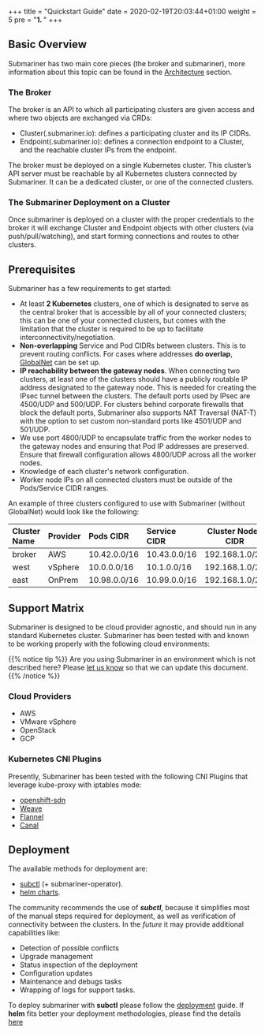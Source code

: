 +++
title = "Quickstart Guide"
date = 2020-02-19T20:03:44+01:00
weight = 5
pre = "<b>1. </b>"
+++

## Basic Overview

Submariner has two main core pieces (the broker and submariner), more information about this topic can be found in the
[Architecture](../architecture) section.

### The Broker

The broker is an API to which all participating clusters are given access and where two objects are exchanged via CRDs:

* Cluster(.submariner.io): defines a participating cluster and its IP CIDRs.
* Endpoint(.submariner.io): defines a connection endpoint to a Cluster, and the reachable cluster IPs from the endpoint.

The broker must be deployed on a single Kubernetes cluster. This cluster’s API server must be reachable by all Kubernetes clusters connected
by Submariner. It can be a dedicated cluster, or one of the connected clusters.

### The Submariner Deployment on a Cluster

Once submariner is deployed on a cluster with the proper credentials to the broker it will exchange Cluster and Endpoint objects with other
clusters (via push/pull/watching), and start forming connections and routes to other clusters.

## Prerequisites

Submariner has a few requirements to get started:

* At least **2 Kubernetes** clusters, one of which is designated to serve as the central broker that is accessible by all of your connected
  clusters; this can be one of your connected clusters, but comes with the limitation that the cluster is required to be up to facilitate
interconnectivity/negotiation.
* **Non-overlapping** Service and Pod CIDRs between clusters. This is to prevent routing conflicts. For cases where addresses **do
  overlap**, [GlobalNet](../architecture/globalnet) can be set up.
* **IP reachability between the gateway nodes**. When connecting two clusters, at least one of the clusters should have a publicly routable
  IP address designated to the gateway node. This is needed for creating the IPsec tunnel between the clusters. The default ports used by
IPsec are 4500/UDP and 500/UDP. For clusters behind corporate firewalls that block the default ports, Submariner also supports NAT Traversal
(NAT-T) with the option to set custom non-standard ports like 4501/UDP and 501/UDP.
* We use port 4800/UDP to encapsulate traffic from the worker nodes to the gateway nodes and ensuring that Pod IP addresses are preserved.
  Ensure that firewall configuration allows 4800/UDP across all the worker nodes.
* Knowledge of each cluster's network configuration.
* Worker node IPs on all connected clusters must be outside of the Pods/Service CIDR ranges.

An example of three clusters configured to use with Submariner (without GlobalNet) would look like the following:

| Cluster Name | Provider | Pods CIDR    | Service CIDR | Cluster Nodes CIDR |
|:-------------|:---------|:-------------|:-------------|--------------------|
| broker       | AWS      | 10.42.0.0/16 | 10.43.0.0/16 | 192.168.1.0/24     |
| west         | vSphere  | 10.0.0.0/16  | 10.1.0.0/16  | 192.168.1.0/24     |
| east         | OnPrem   | 10.98.0.0/16 | 10.99.0.0/16 | 192.168.1.0/24     |

## Support Matrix

Submariner is designed to be cloud provider agnostic, and should run in any standard Kubernetes cluster. Submariner has been tested with and
known to be working properly with the following cloud environments:

{{% notice tip %}}
Are you using Submariner in an environment which is not described here? Please [let us know](../contributing/website) so that we can update
this document.
{{% /notice %}}

### Cloud Providers

* AWS
* VMware vSphere
* OpenStack
* GCP

### Kubernetes CNI Plugins

Presently, Submariner has been tested with the following CNI Plugins that leverage kube-proxy with iptables mode:

* [openshift-sdn](https://github.com/openshift/sdn)
* [Weave](https://github.com/weaveworks/weave)
* [Flannel](https://github.com/coreos/flannel)
* [Canal](https://docs.projectcalico.org/getting-started/kubernetes/flannel/flannel)

## Deployment

The available methods for deployment are:

* [subctl](../deployment) (+ submariner-operator).
* [helm charts](../deployment/helm).
  
The community recommends the use of **_subctl_**, because it simplifies most of the manual steps required for deployment, as well as
verification of connectivity between the clusters. In the _future_ it may provide additional capabilities like:

* Detection of possible conflicts
* Upgrade management
* Status inspection of the deployment
* Configuration updates
* Maintenance and debugs tasks
* Wrapping of logs for support tasks.

To deploy submariner with **subctl** please follow the [deployment](../deployment) guide.
If **helm** fits better your deployment methodologies, please find the details [here](../deployment/helm)
